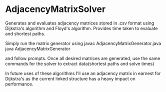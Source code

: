 # AdjacencyMatrixSolver
Generates and evaluates adjacency matrices stored in .csv format using Dijkstra's algorithm and Floyd's algorithm. Provides time taken to evaluate and shortest paths.

Simply run the matrix generator using 
javac AdjacencyMatrixGenerator.java
java AdjacencyMatrixGenerator

and follow prompts. Once all desired matrices are generated, use the same commands for the solver to extract data(shortest paths and solve times)

In future uses of these algorithms I'll use an adjacency matrix in earnest for Dijkstra's as the current linked structure has a heavy impact on performance.
